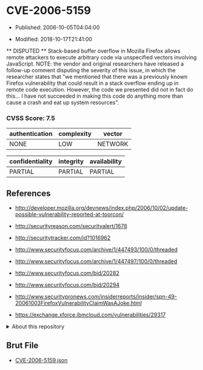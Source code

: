 # CVE-2006-5159

- Published: 2006-10-05T04:04:00

- Modified: 2018-10-17T21:41:00

** DISPUTED **  Stack-based buffer overflow in Mozilla Firefox allows remote attackers to execute arbitrary code via unspecified vectors involving JavaScript.  NOTE: the vendor and original researchers have released a follow-up comment disputing the severity of this issue, in which the researcher states that "we mentioned that there was a previously known Firefox vulnerability that could result in a stack overflow ending up in remote code execution. However, the code we presented did not in fact do this... I have not succeeded in making this code do anything more than cause a crash and eat up system resources".

### CVSS Score: **7.5**

| authentication | complexity | vector |
| --- | --- | --- |
| NONE | LOW | NETWORK |

| confidentiality | integrity | availability |
| --- | --- | --- |
| PARTIAL | PARTIAL | PARTIAL |

## References

* http://developer.mozilla.org/devnews/index.php/2006/10/02/update-possible-vulnerability-reported-at-toorcon/

* http://securityreason.com/securityalert/1678

* http://securitytracker.com/id?1016962

* http://www.securityfocus.com/archive/1/447493/100/0/threaded

* http://www.securityfocus.com/archive/1/447497/100/0/threaded

* http://www.securityfocus.com/bid/20282

* http://www.securityfocus.com/bid/20294

* http://www.securitypronews.com/insiderreports/insider/spn-49-20061003FirefoxVulnerabilityClaimWasAJoke.html

* https://exchange.xforce.ibmcloud.com/vulnerabilities/29317

<details>
<summary>About this repository</summary> 

  This repository is part of the project [Live Hack CVE](https://github.com/Live-Hack-CVE). Main website can be found [www.live-hack.org](https://www.live-hack.org) 
  
  Made by [Sn0wAlice](https://github.com/Sn0wAlice) for the people that care about security and need to have a feed of the latest CVEs. Hope you enjoy it, don't forget to star the repo and follow me on [Twitter](https://twitter.com/Sn0wAlice) and [Github](https://github.com/Sn0wAlice). And that is my [personnal website](https://www.alice-snow.me/)

  - [Home Page](https://github.com/Live-Hack-CVE)
  - [Framework](https://github.com/Live-Hack-CVE/cve-framework)
  - [CVE database](https://github.com/Live-Hack-CVE/full_database)
  - [Changelog](https://github.com/Live-Hack-CVE/Changelog)
</details>

## Brut File

* [CVE-2006-5159.json](https://raw.githubusercontent.com/Live-Hack-CVE/full_database/main/cves/2006/CVE-2006-5159.json)

